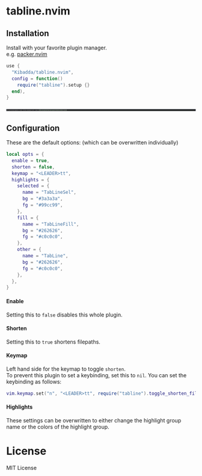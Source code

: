 # tabline.nvim

## Installation
Install with your favorite plugin manager. \
e.g. [packer.nvim](https://github.com/wbthomason/packer.nvim)
```lua
use {
  "Kibadda/tabline.nvim",
  config = function()
    require("tabline").setup {}
  end),
}
```

![screenshot](/tabline.png?raw=true)

## Configuration

These are the default options: (which can be overwritten individually)
```lua
local opts = {
  enable = true,
  shorten = false,
  keymap = "<LEADER>tt",
  highlights = {
    selected = {
      name = "TabLineSel",
      bg = "#3a3a3a",
      fg = "#99cc99",
    },
    fill = {
      name = "TabLineFill",
      bg = "#262626",
      fg = "#c0c0c0",
    },
    other = {
      name = "TabLine",
      bg = "#262626",
      fg = "#c0c0c0",
    },
  },
}
```

#### Enable
Setting this to `false` disables this whole plugin.

#### Shorten
Setting this to `true` shortens filepaths.

#### Keymap
Left hand side for the keymap to toggle `shorten`. \
To prevent this plugin to set a keybinding, set this to `nil`.
You can set the keybinding as follows:
```lua
vim.keymap.set("n", "<LEADER>tt", require("tabline").toggle_shorten_filepath)
```

#### Highlights
These settings can be overwritten to either change the highlight group name or the colors of the highlight group.

# License
MIT License
